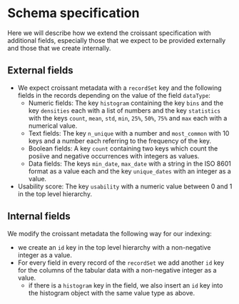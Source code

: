 # Schema specification

Here we will describe how we extend the croissant specification with additional fields, especially those that we expect to be provided externally and those that we create internally.

## External fields

- We expect croissant metadata with a `recordSet` key and the following fields in the records depending on the value of the field `dataType`:
  - Numeric fields: The key `histogram` containing the key `bins` and the key `densities` each with a list of numbers and the key `statistics` with the keys `count`, `mean`, `std`, `min`, `25%`, `50%`, `75%` and `max` each with a numerical value.
  - Text fields: The key `n_unique` with a number and `most_common` with 10 keys and a number each referring to the frequency of the key.
  - Boolean fields: A key `count` containing two keys which count the posiive and negative occurrences with integers as values.
  - Data fields: The keys `min_date`, `max_date` with a string in the ISO 8601 format as a value each and the key `unique_dates` with an integer as a value.
- Usability score: The key `usability` with a numeric value between 0 and 1 in the top level hierarchy.


## Internal fields
We modify the croissant metadata the following way for our indexing:
- we create an `id` key in the top level hierarchy with a non-negative integer as a value.
- For every field in every record of the `recordSet` we add another `id` key for the columns of the tabular data with a non-negative integer as a value.
  - if there is a `histogram` key in the field, we also insert an `id` key into the histogram object with the same value type as above.
